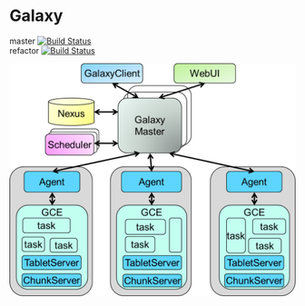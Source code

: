 # Galaxy

master [![Build Status](https://travis-ci.org/bluebore/galaxy.svg?branch=master)](https://travis-ci.org/bluebore/galaxy)  
refactor [![Build Status](https://travis-ci.org/bluebore/galaxy.svg?branch=refactor)](https://travis-ci.org/bluebore/galaxy)

![架构图](https://github.com/bluebore/galaxy/blob/master/images/galaxy_arch.png?raw=true)  
